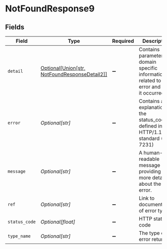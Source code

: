 # NotFoundResponse9


## Fields

| Field                                                                                           | Type                                                                                            | Required                                                                                        | Description                                                                                     | Example                                                                                         |
| ----------------------------------------------------------------------------------------------- | ----------------------------------------------------------------------------------------------- | ----------------------------------------------------------------------------------------------- | ----------------------------------------------------------------------------------------------- | ----------------------------------------------------------------------------------------------- |
| `detail`                                                                                        | [Optional[Union[str, NotFoundResponseDetail2]]](../../models/errors/notfoundresponsedetail9.md) | :heavy_minus_sign:                                                                              | Contains parameter or domain specific information related to the error and why it occurred.     |                                                                                                 |
| `error`                                                                                         | *Optional[str]*                                                                                 | :heavy_minus_sign:                                                                              | Contains an explanation of the status_code as defined in HTTP/1.1 standard (RFC 7231)           | Not Found                                                                                       |
| `message`                                                                                       | *Optional[str]*                                                                                 | :heavy_minus_sign:                                                                              | A human-readable message providing more details about the error.                                | Unknown Widget                                                                                  |
| `ref`                                                                                           | *Optional[str]*                                                                                 | :heavy_minus_sign:                                                                              | Link to documentation of error type                                                             | https://developers.apideck.com/errors#entitynotfounderror                                       |
| `status_code`                                                                                   | *Optional[float]*                                                                               | :heavy_minus_sign:                                                                              | HTTP status code                                                                                | 404                                                                                             |
| `type_name`                                                                                     | *Optional[str]*                                                                                 | :heavy_minus_sign:                                                                              | The type of error returned                                                                      | EntityNotFoundError                                                                             |